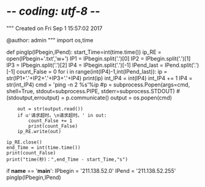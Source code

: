 # -*- coding: utf-8 -*-
"""
Created on Fri Sep  1 15:57:02 2017

@author: admin
"""
import os,time

def pingIp(IPbegin,IPend):
    start_Time=int(time.time())
    ip_RE = open(IPbegin+'.txt','w+')
    IP1 =  IPbegin.split('.')[0]
    IP2 =  IPbegin.split('.')[1]
    IP3 =  IPbegin.split('.')[2]
    IP4 = IPbegin.split('.')[-1]
    IPend_last = IPend.split('.')[-1]
    count_False = 0
    for i in range(int(IP4)-1,int(IPend_last)):
        ip = str(IP1+'.'+IP2+'.'+IP3+'.'+IP4)
        print(ip)
        int_IP4 = int(IP4)
        int_IP4 += 1
        IP4 = str(int_IP4)
        cmd = 'ping -n 2 %s'%ip
        #p = subprocess.Popen(args=cmd, shell=True, stdout=subprocess.PIPE, stderr=subprocess.STDOUT)
        #(stdoutput,erroutput) = p.communicate()
        output = os.popen(cmd)
                 
        out = str(output.read())
        if u'请求超时。\n请求超时。' in out:
            count_False += 1
            print(count_False)
        ip_RE.write(out)
        
    ip_RE.close()
    end_Time = int(time.time())
    print(count_False)
    print("time(秒)：",end_Time - start_Time,"s")
    
if __name__ == '__main__':
    IPbegin = '211.138.52.0'
    IPend = '211.138.52.255'
    pingIp(IPbegin,IPend)
     
